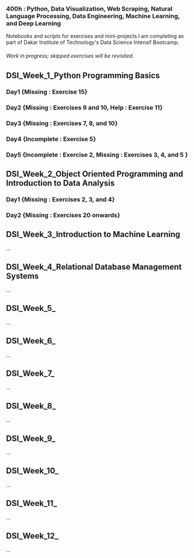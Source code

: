 ### 400h : Python, Data Visualization, Web Scraping, Natural Language Processing, Data Engineering, Machine Learning, and Deep Learning
Notebooks and scripts for exercises and mini-projects I am completing as part of Dakar Institute of Technology's Data Science Intensif Bootcamp.

###### Work in progress; skipped exercises will be revisited. 

## DSI_Week_1_Python Programming Basics
### Day1 {Missing : Exercise 15}
### Day2 {Missing : Exercises 9 and 10, Help : Exercise 11}
### Day3 {Missing : Exercises 7, 8, and 10}
### Day4 {Incomplete : Exercise 5}
### Day5 {Incomplete : Exercise 2, Missing : Exercises 3, 4, and 5 }

## DSI_Week_2_Object Oriented Programming and Introduction to Data Analysis
### Day1 {Missing : Exercises 2, 3, and 4}
### Day2 {Missing : Exercises 20 onwards}

## DSI_Week_3_Introduction to Machine Learning
...

## DSI_Week_4_Relational Database Management Systems
...

## DSI_Week_5_
...

## DSI_Week_6_
...

## DSI_Week_7_
...

## DSI_Week_8_
...

## DSI_Week_9_
...

## DSI_Week_10_
...

## DSI_Week_11_
...

## DSI_Week_12_
...

